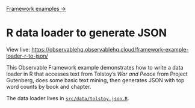 [Framework examples →](../)

# R data loader to generate JSON

View live: <https://observablehq.observablehq.cloud/framework-example-loader-r-to-json/>

This Observable Framework example demonstrates how to write a data loader in R that accesses text from Tolstoy’s _War and Peace_ from Project Gutenberg, does some basic text mining, then generates JSON with top word counts by book and chapter.

The data loader lives in [`src/data/tolstoy.json.R`](./src/data/tolstoy.json.R).
